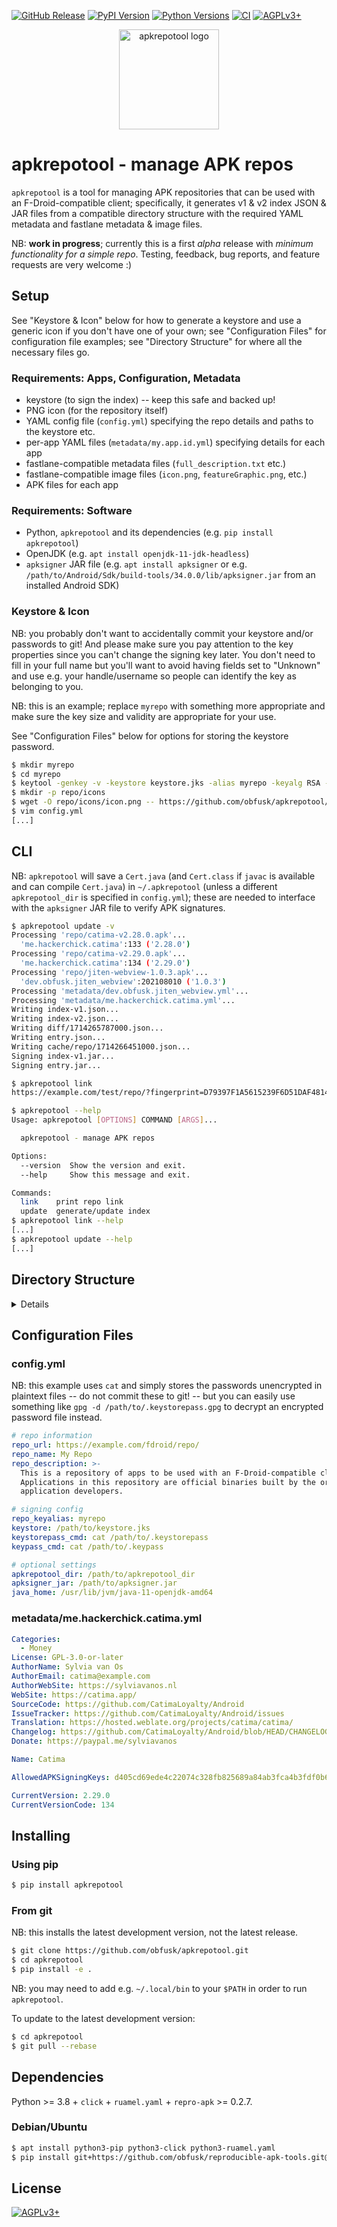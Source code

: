 <!-- SPDX-FileCopyrightText: 2024 FC (Fay) Stegerman <flx@obfusk.net> -->
<!-- SPDX-License-Identifier: AGPL-3.0-or-later -->

[![GitHub Release](https://img.shields.io/github/release/obfusk/apkrepotool.svg?logo=github)](https://github.com/obfusk/apkrepotool/releases)
[![PyPI Version](https://img.shields.io/pypi/v/apkrepotool.svg)](https://pypi.python.org/pypi/apkrepotool)
[![Python Versions](https://img.shields.io/pypi/pyversions/apkrepotool.svg)](https://pypi.python.org/pypi/apkrepotool)
[![CI](https://github.com/obfusk/apkrepotool/actions/workflows/ci.yml/badge.svg)](https://github.com/obfusk/apkrepotool/actions/workflows/ci.yml)
[![AGPLv3+](https://img.shields.io/badge/license-AGPLv3+-blue.svg)](https://www.gnu.org/licenses/agpl-3.0.html)

<p align="center">
  <img src="icon.svg" alt="apkrepotool logo" width="160" />
</p>

# apkrepotool - manage APK repos

`apkrepotool` is a tool for managing APK repositories that can be used with an
F-Droid-compatible client; specifically, it generates v1 & v2 index JSON & JAR
files from a compatible directory structure with the required YAML metadata and
fastlane metadata & image files.

NB: **work in progress**; currently this is a first *alpha* release with
*minimum functionality for a simple repo*.  Testing, feedback, bug reports, and
feature requests are very welcome :)

## Setup

See "Keystore & Icon" below for how to generate a keystore and use a generic
icon if you don't have one of your own; see "Configuration Files" for
configuration file examples; see "Directory Structure" for where all the
necessary files go.

### Requirements: Apps, Configuration, Metadata

* keystore (to sign the index) -- keep this safe and backed up!
* PNG icon (for the repository itself)
* YAML config file (`config.yml`) specifying the repo details and paths to the keystore etc.
* per-app YAML files (`metadata/my.app.id.yml`) specifying details for each app
* fastlane-compatible metadata files (`full_description.txt` etc.)
* fastlane-compatible image files (`icon.png`, `featureGraphic.png`, etc.)
* APK files for each app

### Requirements: Software

* Python, `apkrepotool` and its dependencies (e.g. `pip install apkrepotool`)
* OpenJDK (e.g. `apt install openjdk-11-jdk-headless`)
* `apksigner` JAR file (e.g. `apt install apksigner` or e.g.
  `/path/to/Android/Sdk/build-tools/34.0.0/lib/apksigner.jar` from an installed
  Android SDK)

### Keystore & Icon

NB: you probably don't want to accidentally commit your keystore and/or
passwords to git!  And please make sure you pay attention to the key properties
since you can't change the signing key later.  You don't need to fill in your
full name but you'll want to avoid having fields set to "Unknown" and use e.g.
your handle/username so people can identify the key as belonging to you.

NB: this is an example; replace `myrepo` with something more appropriate and
make sure the key size and validity are appropriate for your use.

See "Configuration Files" below for options for storing the keystore password.

```bash
$ mkdir myrepo
$ cd myrepo
$ keytool -genkey -v -keystore keystore.jks -alias myrepo -keyalg RSA -keysize 4096 -sigalg SHA512withRSA -validity 10000
$ mkdir -p repo/icons
$ wget -O repo/icons/icon.png -- https://github.com/obfusk/apkrepotool/raw/master/icon.png
$ vim config.yml
[...]
```

## CLI

NB: `apkrepotool` will save a `Cert.java` (and `Cert.class` if `javac` is
available and can compile `Cert.java`) in `~/.apkrepotool` (unless a different
`apkrepotool_dir` is specified in `config.yml`); these are needed to interface
with the `apksigner` JAR file to verify APK signatures.

```bash
$ apkrepotool update -v
Processing 'repo/catima-v2.28.0.apk'...
  'me.hackerchick.catima':133 ('2.28.0')
Processing 'repo/catima-v2.29.0.apk'...
  'me.hackerchick.catima':134 ('2.29.0')
Processing 'repo/jiten-webview-1.0.3.apk'...
  'dev.obfusk.jiten_webview':202108010 ('1.0.3')
Processing 'metadata/dev.obfusk.jiten_webview.yml'...
Processing 'metadata/me.hackerchick.catima.yml'...
Writing index-v1.json...
Writing index-v2.json...
Writing diff/1714265787000.json...
Writing entry.json...
Writing cache/repo/1714266451000.json...
Signing index-v1.jar...
Signing entry.jar...
```

```bash
$ apkrepotool link
https://example.com/test/repo/?fingerprint=D79397F1A5615239F6D51DAF4814C56A1B9BE35B08B89CC472D801626D22FE7D
```

```bash
$ apkrepotool --help
Usage: apkrepotool [OPTIONS] COMMAND [ARGS]...

  apkrepotool - manage APK repos

Options:
  --version  Show the version and exit.
  --help     Show this message and exit.

Commands:
  link    print repo link
  update  generate/update index
$ apkrepotool link --help
[...]
$ apkrepotool update --help
[...]
```

## Directory Structure

<details>

```
.
├── cache                               # generated by apkrepotool
├── config.yml                          # main config file
├── keystore.jks                        # don't accidentally commit this!
├── metadata
│   ├── dev.obfusk.jiten_webview        # fastlane metadata
│   │   └── en-US
│   │       ├── full_description.txt
│   │       └── short_description.txt
│   ├── dev.obfusk.jiten_webview.yml    # app metadata
│   ├── me.hackerchick.catima           # fastlane metadata
│   │   ├── de-DE
│   │   │   ├── changelogs
│   │   │   │   ├── 133.txt
│   │   │   │   └── 134.txt
│   │   │   ├── full_description.txt
│   │   │   ├── short_description.txt
│   │   │   └── title.txt
│   │   ├── en-US
│   │   │   ├── changelogs
│   │   │   │   ├── 133.txt
│   │   │   │   └── 134.txt
│   │   │   ├── full_description.txt
│   │   │   ├── short_description.txt
│   │   │   └── title.txt
│   │   └── zh-TW
│   │       ├── full_description.txt
│   │       ├── short_description.txt
│   │       └── title.txt
│   └── me.hackerchick.catima.yml       # app metadata
└── repo
    ├── catima-v2.28.0.apk              # put APKs here
    ├── catima-v2.29.0.apk              # put APKs here
    ├── dev.obfusk.jiten_webview        # put images here
    │   └── en-US
    │       ├── featureGraphic.png
    │       ├── icon.png
    │       └── phoneScreenshots
    │           ├── 1.png
    │           ├── 2.png
    │           ├── 3.png
    │           ├── 4.png
    │           └── 5.png
    ├── diff                            # generated by apkrepotool
    ├── entry.jar                       # generated by apkrepotool
    ├── entry.json                      # generated by apkrepotool
    ├── icons
    │   └── icon.png                    # put icon.png here
    ├── index-v1.jar                    # generated by apkrepotool
    ├── index-v1.json                   # generated by apkrepotool
    ├── index-v2.json                   # generated by apkrepotool
    ├── jiten-webview-1.0.3.apk         # put APKs here
    └── me.hackerchick.catima           # put images here
        ├── de-DE
        │   └── featureGraphic.png
        ├── en-US
        │   ├── featureGraphic.png
        │   ├── icon.png
        │   └── phoneScreenshots
        │       ├── screenshot-01.png
        │       ├── screenshot-02.png
        │       ├── screenshot-03.png
        │       ├── screenshot-04.png
        │       ├── screenshot-05.png
        │       ├── screenshot-06.png
        │       ├── screenshot-07.png
        │       └── screenshot-08.png
        └── zh-TW
            └── featureGraphic.png
```

</details>

## Configuration Files

### config.yml

NB: this example uses `cat` and simply stores the passwords unencrypted in
plaintext files -- do not commit these to git! -- but you can easily use
something like `gpg -d /path/to/.keystorepass.gpg` to decrypt an encrypted
password file instead.

```yaml
# repo information
repo_url: https://example.com/fdroid/repo/
repo_name: My Repo
repo_description: >-
  This is a repository of apps to be used with an F-Droid-compatible client.
  Applications in this repository are official binaries built by the original
  application developers.

# signing config
repo_keyalias: myrepo
keystore: /path/to/keystore.jks
keystorepass_cmd: cat /path/to/.keystorepass
keypass_cmd: cat /path/to/.keypass

# optional settings
apkrepotool_dir: /path/to/apkrepotool_dir
apksigner_jar: /path/to/apksigner.jar
java_home: /usr/lib/jvm/java-11-openjdk-amd64
```

### metadata/me.hackerchick.catima.yml

```yaml
Categories:
  - Money
License: GPL-3.0-or-later
AuthorName: Sylvia van Os
AuthorEmail: catima@example.com
AuthorWebSite: https://sylviavanos.nl
WebSite: https://catima.app/
SourceCode: https://github.com/CatimaLoyalty/Android
IssueTracker: https://github.com/CatimaLoyalty/Android/issues
Translation: https://hosted.weblate.org/projects/catima/catima/
Changelog: https://github.com/CatimaLoyalty/Android/blob/HEAD/CHANGELOG.md
Donate: https://paypal.me/sylviavanos

Name: Catima

AllowedAPKSigningKeys: d405cd69ede4c22074c328fb825689a84ab3fca4b3fdf0b6cc1333af62c67eb3

CurrentVersion: 2.29.0
CurrentVersionCode: 134
```

## Installing

### Using pip

```bash
$ pip install apkrepotool
```

### From git

NB: this installs the latest development version, not the latest release.

```bash
$ git clone https://github.com/obfusk/apkrepotool.git
$ cd apkrepotool
$ pip install -e .
```

NB: you may need to add e.g. `~/.local/bin` to your `$PATH` in order to run
`apkrepotool`.

To update to the latest development version:

```bash
$ cd apkrepotool
$ git pull --rebase
```

## Dependencies

Python >= 3.8 + `click` + `ruamel.yaml` + `repro-apk` >= 0.2.7.

### Debian/Ubuntu

```bash
$ apt install python3-pip python3-click python3-ruamel.yaml
$ pip install git+https://github.com/obfusk/reproducible-apk-tools.git@v0.2.8
```

## License

[![AGPLv3+](https://www.gnu.org/graphics/agplv3-155x51.png)](https://www.gnu.org/licenses/agpl-3.0.html)

<!-- vim: set tw=70 sw=2 sts=2 et fdm=marker : -->
